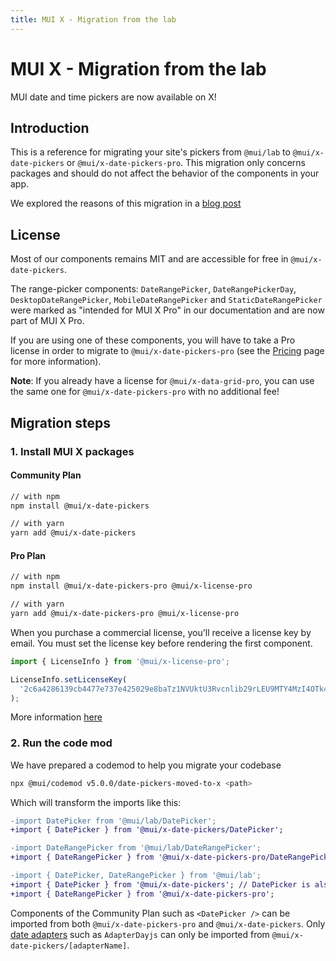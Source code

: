 ```yaml
---
title: MUI X - Migration from the lab
---
```


# MUI X - Migration from the lab

<p class="description">MUI date and time pickers are now available on X!</p>

## Introduction

This is a reference for migrating your site's pickers from `@mui/lab` to `@mui/x-date-pickers` or `@mui/x-date-pickers-pro`.
This migration only concerns packages and should do not affect the behavior of the components in your app.

We explored the reasons of this migration in a [blog post](/blog/lab-date-pickers-to-mui-x/)

## License

Most of our components remains MIT and are accessible for free in `@mui/x-date-pickers`.

The range-picker components: `DateRangePicker`, `DateRangePickerDay`, `DesktopDateRangePicker`, `MobileDateRangePicker` and `StaticDateRangePicker`
were marked as "intended for MUI X Pro" in our documentation and are now part of MUI X Pro.

If you are using one of these components, you will have to take a Pro license in order to migrate to `@mui/x-date-pickers-pro` (see the [Pricing](/pricing/) page for more information).

**Note**: If you already have a license for `@mui/x-data-grid-pro`, you can use the same one for `@mui/x-date-pickers-pro` with no additional fee!

## Migration steps

### 1. Install MUI X packages

#### Community Plan

```sh
// with npm
npm install @mui/x-date-pickers

// with yarn
yarn add @mui/x-date-pickers
```

#### Pro Plan

```sh
// with npm
npm install @mui/x-date-pickers-pro @mui/x-license-pro

// with yarn
yarn add @mui/x-date-pickers-pro @mui/x-license-pro
```

When you purchase a commercial license, you'll receive a license key by email.
You must set the license key before rendering the first component.

```jsx
import { LicenseInfo } from '@mui/x-license-pro';

LicenseInfo.setLicenseKey(
  '2c6a4286139cb4477e737e425029e8baTz1NVUktU3Rvcnlib29rLEU9MTY4MzI4OTk4MTc2NCxTPXByZW1pdW0sU009c3Vic2NyaXB0aW9uLEtWPTI=',
);
```

More information [here](/x/advanced-components/#license-key-installation)

### 2. Run the code mod

We have prepared a codemod to help you migrate your codebase

```sh
npx @mui/codemod v5.0.0/date-pickers-moved-to-x <path>
```

Which will transform the imports like this:

```diff
-import DatePicker from '@mui/lab/DatePicker';
+import { DatePicker } from '@mui/x-date-pickers/DatePicker';

-import DateRangePicker from '@mui/lab/DateRangePicker';
+import { DateRangePicker } from '@mui/x-date-pickers-pro/DateRangePicker';

-import { DatePicker, DateRangePicker } from '@mui/lab';
+import { DatePicker } from '@mui/x-date-pickers'; // DatePicker is also available in `@mui/x-date-pickers-pro`
+import { DateRangePicker } from '@mui/x-date-pickers-pro';
```

Components of the Community Plan such as `<DatePicker />` can be imported from both `@mui/x-date-pickers-pro` and `@mui/x-date-pickers`.
Only [date adapters](/x/react-date-pickers/getting-started/#setup) such as `AdapterDayjs` can only be imported from `@mui/x-date-pickers/[adapterName]`.
